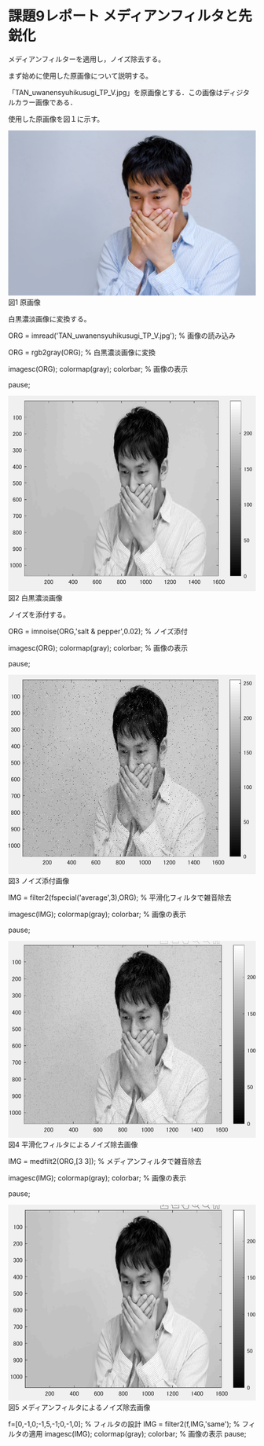 # 課題9レポート メディアンフィルタと先鋭化
メディアンフィルターを適用し，ノイズ除去する。


まず始めに使用した原画像について説明する。

「TAN_uwanensyuhikusugi_TP_V.jpg」を原画像とする．この画像はディジタルカラー画像である．

使用した原画像を図１に示す。


![原画像](https://github.com/ararai01/lecture_image_processing/blob/master/my_image/TAN_uwanensyuhikusugi_TP_V.jpg)  
図1 原画像

白黒濃淡画像に変換する。



ORG = imread('TAN_uwanensyuhikusugi_TP_V.jpg'); % 画像の読み込み

ORG = rgb2gray(ORG); % 白黒濃淡画像に変換

imagesc(ORG); colormap(gray); colorbar; % 画像の表示

pause;

![原画像](https://github.com/ararai01/lecture_image_processing/blob/master/my_image/kadai9-1.png)  
図2 白黒濃淡画像

ノイズを添付する。

ORG = imnoise(ORG,'salt & pepper',0.02); % ノイズ添付

imagesc(ORG); colormap(gray); colorbar; % 画像の表示

pause;

![原画像](https://github.com/ararai01/lecture_image_processing/blob/master/my_image/kadai9-2.png)  
図3 ノイズ添付画像

IMG = filter2(fspecial('average',3),ORG); % 平滑化フィルタで雑音除去

imagesc(IMG); colormap(gray); colorbar; % 画像の表示

pause;

![原画像](https://github.com/ararai01/lecture_image_processing/blob/master/my_image/kadai9-3.png)  
図4 平滑化フィルタによるノイズ除去画像


IMG = medfilt2(ORG,[3 3]); % メディアンフィルタで雑音除去

imagesc(IMG); colormap(gray); colorbar; % 画像の表示

pause;

![原画像](https://github.com/ararai01/lecture_image_processing/blob/master/my_image/kadai9-4.png)  
図5 メディアンフィルタによるノイズ除去画像

f=[0,-1,0;-1,5,-1;0,-1,0]; % フィルタの設計
IMG = filter2(f,IMG,'same'); % フィルタの適用
imagesc(IMG); colormap(gray); colorbar; % 画像の表示
pause;
